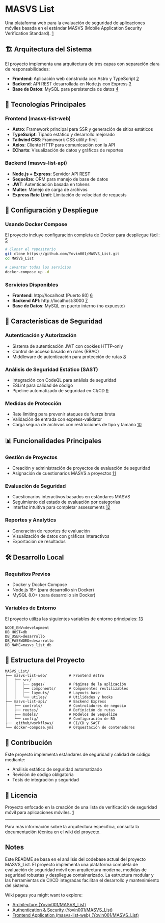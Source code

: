 # MASVS List

Una plataforma web para la evaluación de seguridad de aplicaciones móviles basada en el estándar MASVS (Mobile Application Security Verification Standard). [1](#0-0) 

## 🏗️ Arquitectura del Sistema

El proyecto implementa una arquitectura de tres capas con separación clara de responsabilidades: <cite/>

- **Frontend**: Aplicación web construida con Astro y TypeScript [2](#0-1) 
- **Backend**: API REST desarrollada en Node.js con Express [3](#0-2) 
- **Base de Datos**: MySQL para persistencia de datos [4](#0-3) 

## 🚀 Tecnologías Principales

### Frontend (masvs-list-web)
- **Astro**: Framework principal para SSR y generación de sitios estáticos
- **TypeScript**: Tipado estático y desarrollo mejorado
- **Tailwind CSS**: Framework CSS utility-first
- **Axios**: Cliente HTTP para comunicación con la API
- **ECharts**: Visualización de datos y gráficos de reportes

### Backend (masvs-list-api)
- **Node.js + Express**: Servidor API REST
- **Sequelize**: ORM para manejo de base de datos
- **JWT**: Autenticación basada en tokens
- **Multer**: Manejo de carga de archivos
- **Express Rate Limit**: Limitación de velocidad de requests

## 🔧 Configuración y Despliegue

### Usando Docker Compose

El proyecto incluye configuración completa de Docker para despliegue fácil: [5](#0-4) 

```bash
# Clonar el repositorio
git clone https://github.com/Yovin001/MASVS_List.git
cd MASVS_List

# Levantar todos los servicios
docker-compose up -d
```

### Servicios Disponibles

- **Frontend**: http://localhost (Puerto 80) [6](#0-5) 
- **Backend API**: http://localhost:3000 [7](#0-6) 
- **Base de Datos**: MySQL en puerto interno (no expuesto)

## 🔐 Características de Seguridad

### Autenticación y Autorización
- Sistema de autenticación JWT con cookies HTTP-only
- Control de acceso basado en roles (RBAC)
- Middleware de autenticación para protección de rutas [8](#0-7) 

### Análisis de Seguridad Estático (SAST)
- Integración con CodeQL para análisis de seguridad
- ESLint para calidad de código
- Pipeline automatizado de seguridad en CI/CD [9](#0-8) 

### Medidas de Protección
- Rate limiting para prevenir ataques de fuerza bruta
- Validación de entrada con express-validator
- Carga segura de archivos con restricciones de tipo y tamaño [10](#0-9) 

## 📊 Funcionalidades Principales

### Gestión de Proyectos
- Creación y administración de proyectos de evaluación de seguridad
- Asignación de cuestionarios MASVS a proyectos [11](#0-10) 

### Evaluación de Seguridad
- Cuestionarios interactivos basados en estándares MASVS
- Seguimiento del estado de evaluación por categorías
- Interfaz intuitiva para completar assessments [12](#0-11) 

### Reportes y Analytics
- Generación de reportes de evaluación
- Visualización de datos con gráficos interactivos
- Exportación de resultados

## 🛠️ Desarrollo Local

### Requisitos Previos
- Docker y Docker Compose
- Node.js 18+ (para desarrollo sin Docker)
- MySQL 8.0+ (para desarrollo sin Docker)

### Variables de Entorno
El proyecto utiliza las siguientes variables de entorno principales: [13](#0-12) 

```env
NODE_ENV=development
DB_HOST=db
DB_USER=desarrollo
DB_PASSWORD=desarrollo
DB_NAME=masvs_list_db
```

## 📝 Estructura del Proyecto

```
MASVS_List/
├── masvs-list-web/          # Frontend Astro
│   ├── src/
│   │   ├── pages/           # Páginas de la aplicación
│   │   ├── components/      # Componentes reutilizables
│   │   ├── layouts/         # Layouts base
│   │   └── utiles/          # Utilidades y hooks
├── masvs-list-api/          # Backend Express
│   ├── controls/            # Controladores de negocio
│   ├── routes/              # Definición de rutas
│   ├── models/              # Modelos de Sequelize
│   └── config/              # Configuración de BD
├── .github/workflows/       # CI/CD y SAST
└── docker-compose.yml       # Orquestación de contenedores
```

## 🤝 Contribución

Este proyecto implementa estándares de seguridad y calidad de código mediante:
- Análisis estático de seguridad automatizado
- Revisión de código obligatoria
- Tests de integración y seguridad

## 📄 Licencia

Proyecto enfocado en la creación de una lista de verificación de seguridad móvil para aplicaciones móviles. [1](#0-0) 

---

Para más información sobre la arquitectura específica, consulta la documentación técnica en el wiki del proyecto.

## Notes

Este README se basa en el análisis del codebase actual del proyecto MASVS_List. El proyecto implementa una plataforma completa de evaluación de seguridad móvil con arquitectura moderna, medidas de seguridad robustas y despliegue containerizado. La estructura modular y las herramientas de CI/CD integradas facilitan el desarrollo y mantenimiento del sistema.

Wiki pages you might want to explore:
- [Architecture (Yovin001/MASVS_List)](/wiki/Yovin001/MASVS_List#2)
- [Authentication & Security (Yovin001/MASVS_List)](/wiki/Yovin001/MASVS_List#2.1)
- [Frontend Application (masvs-list-web) (Yovin001/MASVS_List)](/wiki/Yovin001/MASVS_List#3)
